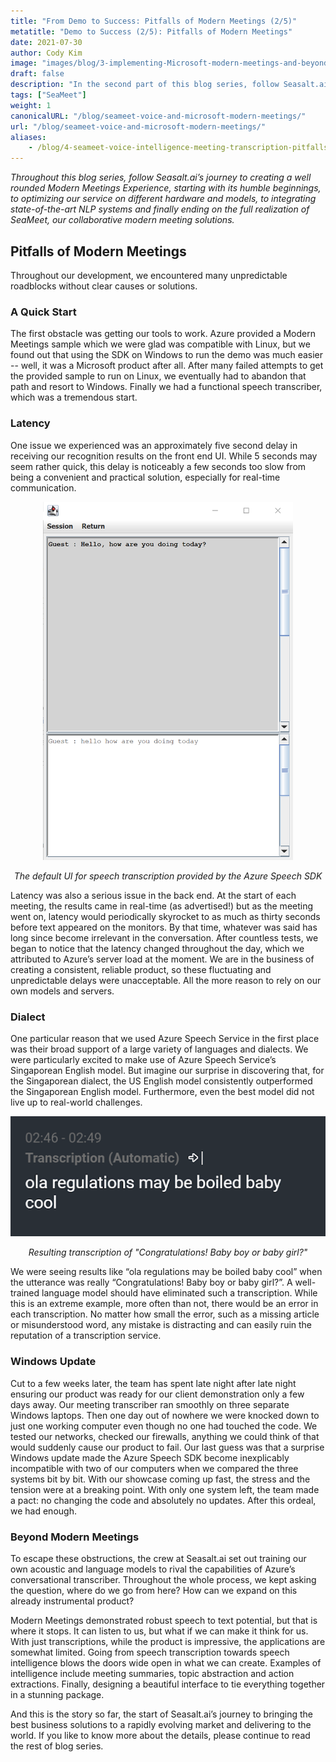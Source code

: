```yaml
---
title: "From Demo to Success: Pitfalls of Modern Meetings (2/5)"
metatitle: "Demo to Success (2/5): Pitfalls of Modern Meetings"
date: 2021-07-30
author: Cody Kim
image: "images/blog/3-implementing-Microsoft-modern-meetings-and-beyond/SeaMeet animation.gif"
draft: false
description: "In the second part of this blog series, follow Seasalt.ai’s journey to creating SeaMeet, our collaborative modern meeting solutions."
tags: ["SeaMeet"]
weight: 1  
canonicalURL: "/blog/seameet-voice-and-microsoft-modern-meetings/"
url: "/blog/seameet-voice-and-microsoft-modern-meetings/"
aliases:
    - /blog/4-seameet-voice-intelligence-meeting-transcription-pitfalls-of-microsoft-modern-meetings/
---
```


*Throughout this blog series, follow Seasalt.ai’s journey to creating a well rounded Modern Meetings Experience, starting with its humble beginnings, to optimizing our service on different hardware and models, to integrating state-of-the-art NLP systems and finally ending on the full realization of SeaMeet, our collaborative modern meeting solutions.*

## Pitfalls of Modern Meetings

Throughout our development, we encountered many unpredictable roadblocks without clear causes or solutions.

### A Quick Start

The first obstacle was getting our tools to work. Azure provided a Modern Meetings sample which we were glad was compatible with Linux, but we found out that using the SDK on Windows to run the demo was much easier -- well, it was a Microsoft product after all. After many failed attempts to get the provided sample to run on Linux, we eventually had to abandon that path and resort to Windows. Finally we had a functional speech transcriber, which was a tremendous start.

### Latency

One issue we experienced was an approximately five second delay in receiving our recognition results on the front end UI. While 5 seconds may seem rather quick, this delay is noticeably a few seconds too slow from being a convenient and practical solution, especially for real-time communication.

<center>
<img src="/images/blog/4-seameet-voice-intelligence-meeting-transcription-pitfalls-of-microsoft-modern-meetings/default_ui.png" style="width:400px;" alt="The default UI for speech transcriptionby the Azure Speech SDK"/>

*The default UI for speech transcription provided by the Azure Speech SDK*
</center>

Latency was also a serious issue in the back end. At the start of each meeting, the results came in real-time (as advertised!) but as the meeting went on, latency would periodically skyrocket to as much as thirty seconds before text appeared on the monitors. By that time, whatever was said has long since become irrelevant in the conversation. After countless tests, we began to notice that the latency changed throughout the day, which we attributed to Azure’s server load at the moment. We are in the business of creating a consistent, reliable product, so these fluctuating and unpredictable delays were unacceptable. All the more reason to rely on our own models and servers.

### Dialect

One particular reason that we used Azure Speech Service in the first place was their broad support of a large variety of languages and dialects. We were particularly excited to make use of Azure Speech Service’s Singaporean English model. But imagine our surprise in discovering that, for the Singaporean dialect, the US English model consistently outperformed the Singaporean English model. Furthermore, even the best model did not live up to real-world challenges.

<center>
<img src="/images/blog/4-seameet-voice-intelligence-meeting-transcription-pitfalls-of-microsoft-modern-meetings/bad_result.png"/>

*Resulting transcription of "Congratulations! Baby boy or baby girl?"*
</center>

We were seeing results like “ola regulations may be boiled baby cool” when the utterance was really “Congratulations! Baby boy or baby girl?”. A well-trained language model should have eliminated such a transcription. While this is an extreme example, more often than not, there would be an error in each transcription. No matter how small the error, such as a missing article or misunderstood word, any mistake is distracting and can easily ruin the reputation of a transcription service.

### Windows Update

Cut to a few weeks later, the team has spent late night after late night ensuring our product was ready for our client demonstration only a few days away. Our meeting transcriber ran smoothly on three separate Windows laptops. Then one day out of nowhere we were knocked down to just one working computer even though no one had touched the code. We tested our networks, checked our firewalls, anything we could think of that would suddenly cause our product to fail. Our last guess was that a surprise Windows update made the Azure Speech SDK become inexplicably incompatible with two of our computers when we compared the three systems bit by bit. With our showcase coming up fast, the stress and the tension were at a breaking point. With only one system left, the team made a pact: no changing the code and absolutely no updates. After this ordeal, we had enough.

### Beyond Modern Meetings

To escape these obstructions, the crew at Seasalt.ai set out training our own acoustic and language models to rival the capabilities of Azure’s conversational transcriber. Throughout the whole process, we kept asking the question, where do we go from here? How can we expand on this already instrumental product?

Modern Meetings demonstrated robust speech to text potential, but that is where it stops. It can listen to us, but what if we can make it think for us. With just transcriptions, while the product is impressive, the applications are somewhat limited. Going from speech transcription towards speech intelligence blows the doors wide open in what we can create. Examples of intelligence include meeting summaries, topic abstraction and action extractions. Finally, designing a beautiful interface to tie everything together in a stunning package.

And this is the story so far, the start of Seasalt.ai’s journey to bringing the best business solutions to a rapidly evolving market and delivering to the world. If you like to know more about the details, please continue to read the rest of blog series.
